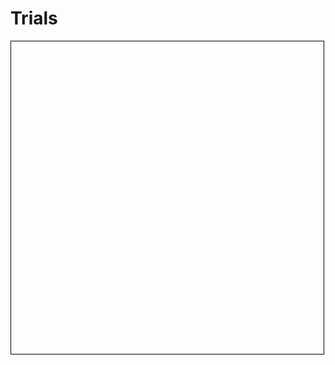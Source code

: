 # Trials
<div id="box" class="jxgbox" style="width:500px; height:500px; border: 1px solid black;"></div>
<script src="https://cdn.jsdelivr.net/npm/jsxgraph/distrib/jsxgraphcore.js"></script>
<script type="text/javascript">
  var board = JXG.JSXGraph.initBoard('box', {
    boundingbox: [-5, 5, 5, -5],
    axis: true
  });
  var parabola = board.create('functiongraph', [function(x) { return x * x; }]);
</script>
